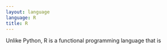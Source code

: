 ```yaml
---
layout: language
language: R
title: R
---
```

Unlike Python, R is a functional programming language that is 

